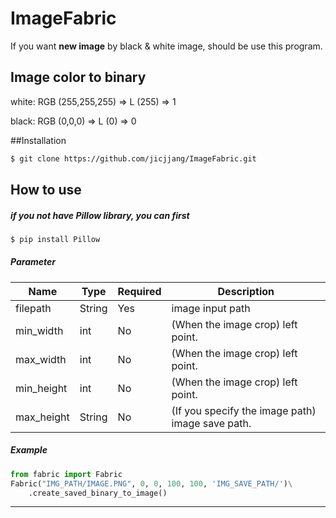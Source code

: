 ImageFabric
===
If you want **new image** by black &amp; white image, should be use this program.

## Image color to binary
white: RGB (255,255,255) => L (255) => 1

black: RGB (0,0,0) => L (0) => 0


##Installation
```sh
$ git clone https://github.com/jicjjang/ImageFabric.git
```


## How to use

##### if you not have **Pillow** library, you can first
```sh
$ pip install Pillow
```

##### Parameter
| Name        | Type   | Required | Description                                       |
|  ---        |  ---   | ---      |  ---                                              |
| filepath    | String | Yes      | image input path                                  |
| min_width   | int    | No       | (When the image crop) left point.                 |
| max_width   | int    | No       | (When the image crop) left point.                 |
| min_height  | int    | No       | (When the image crop) left point.                 |
| max_height  | String | No       | (If you specify the image path) image save path.  |

##### Example
```python
from fabric import Fabric
Fabric("IMG_PATH/IMAGE.PNG", 0, 0, 100, 100, 'IMG_SAVE_PATH/')\
    .create_saved_binary_to_image()
```

---
